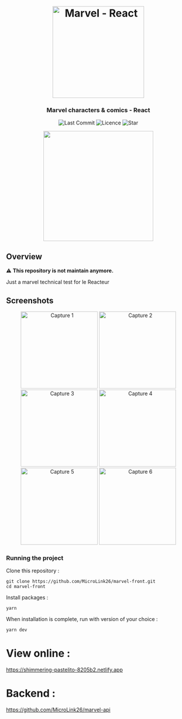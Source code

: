 <h1 align="center">
<img
		width="250"
		alt="Marvel - React"
		src="https://github.com/MicroLink26/marvel-front/blob/main/preview/logo.png">
</h1>
<h3 align="center">
	Marvel characters & comics - React
</h3>

<p align="center">
	<img alt="Last Commit" src="https://img.shields.io/github/last-commit/MicroLink26/marvel-front.svg?style=flat-square">
	<img alt="Licence" src="https://img.shields.io/github/license/MicroLink26/marvel-front.svg?style=flat-square">
	<img alt="Star" src="https://img.shields.io/badge/you%20like%20%3F-STAR%20ME-blue.svg?style=flat-square">
</p>

<p align="center">
	<img src="https://github.com/MicroLink26/marvel-front/blob/main/preview/preview.png" width="300">
</p>

## Overview

⚠️ **This repository is not maintain anymore.**

Just a marvel technical test for le Reacteur

## Screenshots

<p align="center">
<img
		width="210"
		alt="Capture 1"
		src="https://github.com/MicroLink26/marvel-front/blob/main/preview/screen1.png">
<img
		width="210"
		alt="Capture 2"
		src="https://github.com/MicroLink26/marvel-front/blob/main/preview/screen2.png">
<img
		width="210"
		alt="Capture 3"
		src="https://github.com/MicroLink26/marvel-front/blob/main/preview/screen3.png">
<img
		width="210"
		alt="Capture 4"
		src="https://github.com/MicroLink26/marvel-front/blob/main/preview/screen4.png">
<img
		width="210"
		alt="Capture 5"
		src="https://github.com/MicroLink26/marvel-front/blob/main/preview/screen5.png">
<img
		width="210"
		alt="Capture 6"
		src="https://github.com/MicroLink26/marvel-front/blob/main/preview/screen6.png">
</p>

### Running the project

Clone this repository :

```
git clone https://github.com/MicroLink26/marvel-front.git
cd marvel-front
```

Install packages :

```
yarn
```

When installation is complete, run with version of your choice :

```bash
yarn dev
```

# View online :

https://shimmering-pastelito-8205b2.netlify.app

# Backend :

https://github.com/MicroLink26/marvel-api
